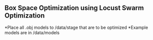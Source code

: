 ## Box Space Optimization using Locust Swarm Optimization

*Place all .obj models to /data/stage that are to be optimized
*Example models are in /data/models
